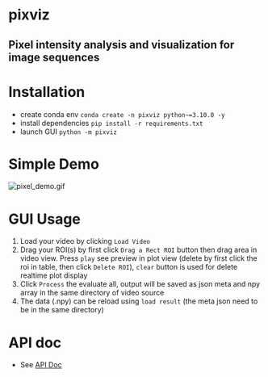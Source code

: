 # pixviz

## Pixel intensity analysis and visualization for image sequences

# Installation

- create conda env `conda create -n pixviz python~=3.10.0 -y`
- install dependencies `pip install -r requirements.txt`
- launch GUI `python -m pixviz`


# Simple Demo
![pixel_demo.gif](doc%2Fpixviz_demo.gif)


# GUI Usage

1. Load your video by clicking `Load Video`
2. Drag your ROI(s) by first click `Drag a Rect ROI` button then drag area in video view. Press `play` see preview in plot view (delete by first click the roi in table, then click ``Delete ROI``), ``clear`` button is used for delete realtime plot display
3. Click `Process` the evaluate all, output will be saved as json meta and npy array in the same directory of video source
4. The data (.npy) can be reload using `load result` (the meta json need to be in the same directory)


# API doc

- See [API Doc](https://pixelviz.readthedocs.io/en/latest/)